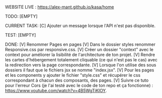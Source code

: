 WEBSITE LIVE : https://alex-mant.github.io/kasa/home

TODO: [EMPTY]

CURRENT TASK:
[C] Ajouter un message lorsque l'API n'est pas disponible.

TEST: [EMPTY]

DONE: 
[V] Renommer Pages en pages
[V] Dans le dossier styles renommer Responsive.css par responsive.css.
[V] Créer un dossier "context" avec le context pour améliorer la lisibilité de l'architecture de ton projet.
[V] Rendre les cartes d'hébergement totalement cliquable (ce qui n'est pas le cas) avec la redirection vers la page correspondante.
[V] Lorsque l'on utilise des sous dossiers il faut que le fichiers jsx se nomme "index.jsx".
[V] Pour les pages et les components y ajouter le fichier "style.css" et récupérer le css correspondant à chacun des composants, des pages.
[V] Suivre ce tuto pour l'erreur Cors (je l'ai testé avec le code de ton repo et ça fonctionne) : https://www.youtube.com/watch?v=4B5WgTiKIOY.